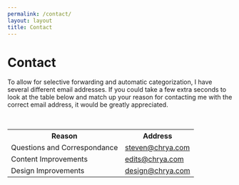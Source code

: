```yaml
---
permalink: /contact/
layout: layout
title: Contact
---
```


<h1 class="center">Contact</h1>

To allow for selective forwarding and automatic categorization, I have several different email addresses. If you could take a few extra seconds to look at the table below and match up your reason for contacting me with the correct email address, it would be greatly appreciated.

<br/>
  <table>
   <tr>
    <th>Reason</th>
    <th>Address</th>
   </tr>
   <tr>
    <td>Questions and Correspondance</td>
    <td><a href="mailto:steven@chrya.com">steven@chrya.com</a></td>
   </tr>
   <tr>
    <td>Content Improvements</td>
    <td><a href="mailto:edits@chrya.com">edits@chrya.com</a></td>
   </tr>
   <tr>
    <td>Design Improvements</td>
    <td><a href="mailto:design@chrya.com">design@chrya.com</a></td>
   </tr>
  </table>
